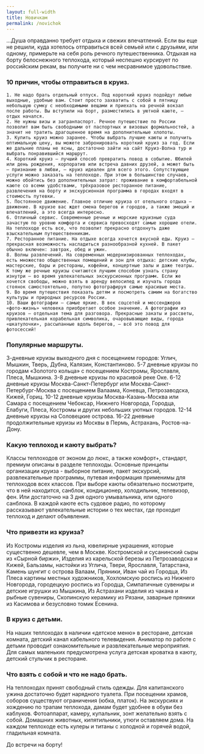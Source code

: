 ```yaml
---
layout: full-width
title: Новичкам
permalink: /novichok
---
```


…Душа оправданно требует отдыха и свежих впечатлений. Если вы еще не решили, куда хотелось отправиться всей семьей или с друзьями, или одному, примерьте на себя роль речного путешественника. Отдыхая на борту белоснежного теплохода, который неспешно курсирует по российским рекам, вы получите ни с чем несравнимое удовольствие.

### 10 причин, чтобы отправиться в круиз.

    1. Не надо брать отдельный отпуск. Под короткий круиз подойдут любые выходные, удобные вам. Стоит просто захватить с собой в пятницу небольшую сумку с необходимыми вещами и приехать на речной вокзал после работы. Вы вступили на борт, разместились в уютной каюте, — отдых начался.
    2. Не нужны визы и загранпаспорт. Речное путешествие по России позволит вам быть свободными от паспортных и визовых формальностей, а значит не тратить драгоценное время на дополнительные хлопоты.
    3. Купить круиз можно заранее. Чтобы выбрать лучшие каюты и получить оптимальную цену, вы можете забронировать короткий круиз за год. Если же дальние планы не ясны, достаточно зайти на сайт Круиз-Волна тур и выбрать понравившийся маршрут.
    4. Короткий круиз — лучший способ превратить повод в событие. Юбилей или день рождения, корпоратив или встреча давних друзей, а может быть — признание в любви, — круиз идеален для всего этого. Сопутствующие услуги можно заказать на теплоходе. При этом в большинстве случаев, можно обойтись без дополнительных затрат: проживание в комфортабельной каюте со всеми удобствами, трёхразовое ресторанное питание, развлечения на борту и экскурсионная программа в городах входят в стоимость путевки.
    5. Постоянное движение. Главное отличие круиза от отельного отдыха — движение. В круизе вас ждет смена берегов и городов, а также эмоций и впечатлений, а это всегда интересно.
    6. Отличный сервис. Современные речные и морские круизные суда зачастую по уровню комфорта и сервиса превосходят самые хорошие отели. На теплоходе есть все, что позволит прекрасно отдохнуть даже взыскательным путешественникам.
    7. Ресторанное питание. На отдыхе всегда хочется вкусной еды. Круиз — прекрасная возможность насладиться разнообразной кухней. В пакет обычно включен: завтрак, обед и ужин.
    8. Волны развлечений. На современных модернизированных теплоходах, есть множество общественных помещений и зон для отдыха: детские клубы, мастерские, бары и рестораны, кофейни, концертные залы и даже театры. К тому же речные круизы считаются лучшим способом узнать страну изнутри — во время увлекательных экскурсионных программ. Если же хочется свободы, можно взять в аренду велосипед и изучать города стоянок самостоятельно, попутно фотографируя самые красивые места.
    9. Во время путешествия показать детям и посмотреть самим на богатство культуры и природных ресурсов России.
    10. Ваши фотографии — самые яркие. В век соцсетей и мессенджеров «фото-жизнь» человека приобретает особое значение. А фотографии из круизов — отдельная тема для разговора. Прекрасные закаты и рассветы, привлекательная корабельная символика, очаровывающие виды, города «шкатулочки», рассыпанные вдоль берегов, — всё это повод для фотосессий!



### Популярные маршруты.
3-дневные круизы выходного дня с посещением городов:  Углич, Мышкин, Тверь, Дубна, Калязин, Константиново.
5-7 дневные круизы по городам «Золотого кольца» с посещением Костромы, Ярославля, Плеса, Мышкина.
3-8 дневные круизы по красивой реке Оке.
6-12 дневные круизы Москва-Санкт-Петербург или Москва-Санкт-Петербург-Москва с посещением Валаама, Коневца, Петрозаводска, Кижей, Гориц.
10-12 дневные круизы Москва-Казань-Москва или Самара с посещением Чебоксар, Нижнего Новгорода, Городца, Елабуги, Плеса, Костромы и других небольших уютных  городов.
12-14 дневные круизы на Соловецкие острова.
16-22 дневные продолжительные круизы из Москвы в Пермь, Астрахань, Ростов-на-Дону.

### Какую теплоход  и каюту выбрать?
Классы теплоходов от эконом до люкс, а также  комфорт+, стандарт, премиум описаны в разделе теплоходы. 
Основные принципы организации круиза - выборное питание, пакет экскурсий, развлекательные программы, путевая информация применимы для теплоходов всех классов.
При выборе каюты обязательно посмотрите, что в ней находится, санблок, кондиционер, холодильник, телевизор, фен. Или достаточно на 3 дня одного умывальника, или одного санблока. В каждой каюте есть судовое радио, по которому рассказывают увлекательные истории о тех местах, где проходит теплоход и делают объявления. 

### Что привезти из круиза?
Из Костромы изделия из льна, ювелирные украшения, которые  существенно дешевле, чем в Москве.  Костромской и сусанинский сыры из «Сырной биржи»,
Изделия из карельской березы из Петрозаводска и Кижей,
Бальзамы, настойки из Углича, Твери, Ярославля, Татарстана,
Камень шунгит с  острова Валаам,
Пряники,  Иван чай из Городца,
Из Плеса картины местных художников,
Хохломскую роспись из Нижнего Новгорода, городецкую роспись из Городца,
Симпатичные сувениры и детские игрушки из Мышкина,
Из Астрахани изделия из чакана  и рыбные сувениры,
Скопинскую керамику из Рязани,  заварные пряники из Касимова и безусловно  томик Есенина.

### В круиз с детьми.
На наших теплоходах в наличии «детское меню» в ресторане, детская комната, детский канал кабельного телевидения. Аниматор по работе с детьми проводит ознакомительные и развлекательные мероприятия. 
Для самых маленьких предусмотрена услуга детская кроватка в каюту, детский стульчик в ресторане.

### Что взять с собой и что не надо брать.

На теплоходах принят свободный стиль одежды.  Для капитанского ужина достаточно будет нарядного туалета. При посещении храмов, соборов существуют ограничения (юбка, платок). На экскурсиях и хождению по трапам теплохода, дамам будет удобнее в обуви без каблуков.
Фотоаппарат, камеру, купальник, зонт желательно взять с собой.
Домашних животных, кипятильники, утюги оставляем дома. На каждом теплоходе есть кулеры и титаны с холодной и горячей водой, гладильная комната.


До встречи на борту!